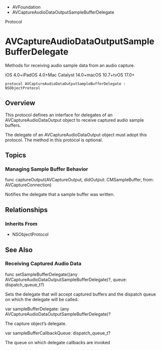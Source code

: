 

- AVFoundation
-  AVCaptureAudioDataOutputSampleBufferDelegate 

Protocol

# AVCaptureAudioDataOutputSampleBufferDelegate

Methods for receiving audio sample data from an audio capture.

iOS 4.0+iPadOS 4.0+Mac Catalyst 14.0+macOS 10.7+tvOS 17.0+

``` source
protocol AVCaptureAudioDataOutputSampleBufferDelegate : NSObjectProtocol
```

## Overview

This protocol defines an interface for delegates of an AVCaptureAudioDataOutput object to receive captured audio sample buffers.

The delegate of an AVCaptureAudioDataOutput object must adopt this protocol. The method in this protocol is optional.

## Topics

### Managing Sample Buffer Behavior

func captureOutput(AVCaptureOutput, didOutput: CMSampleBuffer, from: AVCaptureConnection)

Notifies the delegate that a sample buffer was written.

## Relationships

### Inherits From

- NSObjectProtocol

## See Also

### Receiving Captured Audio Data

func setSampleBufferDelegate((any AVCaptureAudioDataOutputSampleBufferDelegate)?, queue: dispatch_queue_t?)

Sets the delegate that will accept captured buffers and the dispatch queue on which the delegate will be called.

var sampleBufferDelegate: (any AVCaptureAudioDataOutputSampleBufferDelegate)?

The capture object’s delegate.

var sampleBufferCallbackQueue: dispatch_queue_t?

The queue on which delegate callbacks are invoked


